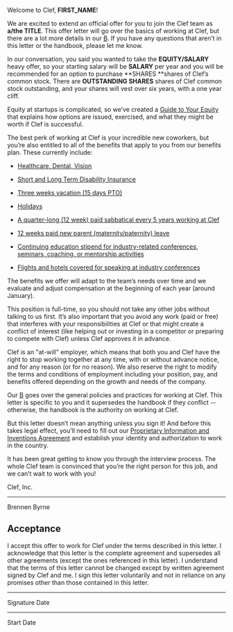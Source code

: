Welcome to Clef, **FIRST_NAME**!

We are excited to extend an official offer for you to join the Clef team as **a/the TITLE**. This offer letter will go over the basics of working at Clef, but there are a lot more details in our [B](getclef.com). If you have any questions that aren’t in this letter or the handbook, please let me know.

In our conversation, you said you wanted to take the **EQUITY/SALARY** heavy offer, so your starting salary will be **SALARY** per year and you will be recommended for an option to purchase **SHARES **shares of Clef’s common stock. There are **OUTSTANDING SHARES** shares of Clef common stock outstanding, and your shares will vest over six years, with a one year cliff.

Equity at startups is complicated, so we’ve created a [Guide to Your Equity](https://github.com/clef/handbook/blob/master/Hiring%20Documents/Guide%20to%20Your%20Equity.md) that explains how options are issued, exercised, and what they might be worth if Clef is successful.

The best perk of working at Clef is your incredible new coworkers, but you’re also entitled to all of the benefits that apply to you from our benefits plan. These currently include:

* [Healthcare, Dental, Vision](https://github.com/clef/handbook/blob/master/Benefits%20and%20Perks/Healthcare%20and%20Disability%20Insurance.md)

* [Short and Long Term Disability Insurance](https://github.com/clef/handbook/blob/master/Benefits%20and%20Perks/Healthcare%20and%20Disability%20Insurance.md)

* [Three weeks vacation (15 days PTO)](https://github.com/clef/handbook/blob/master/Benefits%20and%20Perks/Vacation%20and%20Sick%20Leave.md)

* [Holidays](https://github.com/clef/handbook/blob/master/Benefits%20and%20Perks/Holiday%20List.md)

* [A quarter-long (12 week) paid sabbatical every 5 years working at Clef](https://github.com/clef/handbook/blob/master/Benefits%20and%20Perks/Sabbatical.md)

* [12 weeks paid new parent (maternity/paternity) leave](https://github.com/clef/handbook/blob/master/Benefits%20and%20Perks/New%20Parent%20Leave.md)

* [Continuing education stipend for industry-related conferences, seminars, coaching, or mentorship activities](https://github.com/clef/handbook/blob/master/Benefits%20and%20Perks/Continuing%20Education.md)

* [Flights and hotels covered for speaking at industry conferences](https://github.com/clef/handbook/blob/master/Benefits%20and%20Perks/Continuing%20Education.md)

The benefits we offer will adapt to the team’s needs over time and we evaluate and adjust compensation at the beginning of each year (around January).

This position is full-time, so you should not take any other jobs without talking to us first. It’s also important that you avoid any work (paid or free) that interferes with your responsibilities at Clef or that might create a conflict of interest (like helping out or investing in a competitor or preparing to compete with Clef) unless Clef approves it in advance.

Clef is an "at-will" employer, which means that both you and Clef have the right to stop working together at any time, with or without advance notice, and for any reason (or for no reason). We also reserve the right to modify the terms and conditions of employment including your position, pay, and benefits offered depending on the growth and needs of the company.

Our [B](https://drive.google.com/folderview?id=0Bwj0rVaUQUXPfnl4SlBDdE1LRXRyOW05dUw2bko4ZFZ2WWp5TnV5a3FmMTNmWWdwdmtoTTA&usp=sharing) goes over the general policies and practices for working at Clef. This letter is specific to you and it supersedes the handbook if they conflict -- otherwise, the handbook is the authority on working at Clef.

But this letter doesn’t mean anything unless you sign it! And before this takes legal effect, you’ll need to fill out our [Proprietary Information and Inventions Agreement](https://github.com/clef/handbook/blob/master/Hiring%20Documents/Employee%20Proprietary%20Information%20and%20Inventions%20Assignment%20Agreement%20(NDA).doc.md) and establish your identity and authorization to work in the country.

It has been great getting to know you through the interview process. The whole Clef team is convinced that you’re the right person for this job, and we can’t wait to work with you!

Clef, Inc.

_____________________

Brennen Byrne

## Acceptance

I accept this offer to work for Clef under the terms described in this letter. I acknowledge that this letter is the complete agreement and supersedes all other agreements (except the ones referenced in this letter). I understand that the terms of this letter cannot be changed except by written agreement signed by Clef and me. I sign this letter voluntarily and not in reliance on any promises other than those contained in this letter.

____________________________                        ______________________

Signature                                                                 Date

____________________________

Start Date
